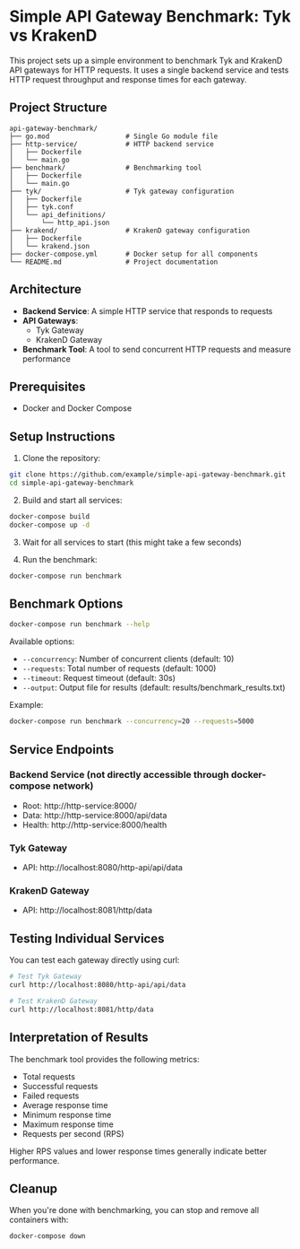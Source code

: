 # Simple API Gateway Benchmark: Tyk vs KrakenD

This project sets up a simple environment to benchmark Tyk and KrakenD API gateways for HTTP requests. It uses a single backend service and tests HTTP request throughput and response times for each gateway.

## Project Structure

```
api-gateway-benchmark/
├── go.mod                   # Single Go module file
├── http-service/            # HTTP backend service
│   ├── Dockerfile
│   └── main.go
├── benchmark/               # Benchmarking tool
│   ├── Dockerfile
│   └── main.go
├── tyk/                     # Tyk gateway configuration
│   ├── Dockerfile
│   ├── tyk.conf
│   └── api_definitions/
│       └── http_api.json
├── krakend/                 # KrakenD gateway configuration
│   ├── Dockerfile
│   └── krakend.json
├── docker-compose.yml       # Docker setup for all components
└── README.md                # Project documentation
```

## Architecture

- **Backend Service**: A simple HTTP service that responds to requests
- **API Gateways**: 
  - Tyk Gateway
  - KrakenD Gateway
- **Benchmark Tool**: A tool to send concurrent HTTP requests and measure performance

## Prerequisites

- Docker and Docker Compose

## Setup Instructions

1. Clone the repository:

```bash
git clone https://github.com/example/simple-api-gateway-benchmark.git
cd simple-api-gateway-benchmark
```

2. Build and start all services:

```bash
docker-compose build
docker-compose up -d
```

3. Wait for all services to start (this might take a few seconds)

4. Run the benchmark:

```bash
docker-compose run benchmark
```

## Benchmark Options

```bash
docker-compose run benchmark --help
```

Available options:
- `--concurrency`: Number of concurrent clients (default: 10)
- `--requests`: Total number of requests (default: 1000)
- `--timeout`: Request timeout (default: 30s)
- `--output`: Output file for results (default: results/benchmark_results.txt)

Example:
```bash
docker-compose run benchmark --concurrency=20 --requests=5000
```

## Service Endpoints

### Backend Service (not directly accessible through docker-compose network)
- Root: http://http-service:8000/
- Data: http://http-service:8000/api/data
- Health: http://http-service:8000/health

### Tyk Gateway
- API: http://localhost:8080/http-api/api/data

### KrakenD Gateway
- API: http://localhost:8081/http/data

## Testing Individual Services

You can test each gateway directly using curl:

```bash
# Test Tyk Gateway
curl http://localhost:8080/http-api/api/data

# Test KrakenD Gateway
curl http://localhost:8081/http/data
```

## Interpretation of Results

The benchmark tool provides the following metrics:
- Total requests
- Successful requests
- Failed requests
- Average response time
- Minimum response time
- Maximum response time 
- Requests per second (RPS)

Higher RPS values and lower response times generally indicate better performance.

## Cleanup

When you're done with benchmarking, you can stop and remove all containers with:

```bash
docker-compose down
```